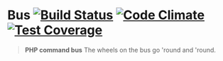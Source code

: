Bus [![Build Status](https://travis-ci.org/helpscout/bus.svg?branch=develop)](https://travis-ci.org/helpscout/bus) [![Code Climate](https://codeclimate.com/github/helpscout/bus/badges/gpa.svg)](https://codeclimate.com/github/helpscout/bus) [![Test Coverage](https://codeclimate.com/github/helpscout/bus/badges/coverage.svg)](https://codeclimate.com/github/helpscout/bus/coverage)
================================================================================
> __PHP command bus__
> The wheels on the bus go 'round and 'round.
